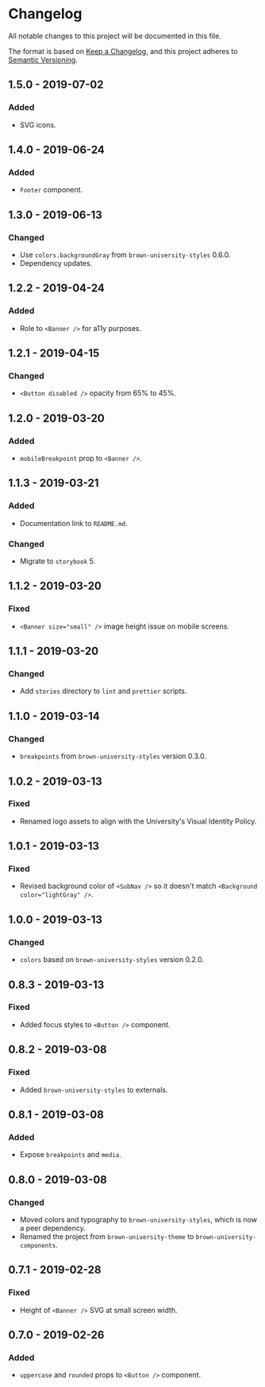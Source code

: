 # Changelog

All notable changes to this project will be documented in this file.

The format is based on [Keep a Changelog](https://keepachangelog.com/en/1.0.0/),
and this project adheres to [Semantic Versioning](https://semver.org/spec/v2.0.0.html).

## 1.5.0 - 2019-07-02

### Added

- SVG icons.

## 1.4.0 - 2019-06-24

### Added

- `Footer` component.

## 1.3.0 - 2019-06-13

### Changed

- Use `colors.backgroundGray` from `brown-university-styles` 0.6.0.
- Dependency updates.

## 1.2.2 - 2019-04-24

### Added

- Role to `<Banner />` for a11y purposes.

## 1.2.1 - 2019-04-15

### Changed

- `<Button disabled />` opacity from 65% to 45%.

## 1.2.0 - 2019-03-20

### Added

- `mobileBreakpoint` prop to `<Banner />`.

## 1.1.3 - 2019-03-21

### Added

- Documentation link to `README.md`.

### Changed

- Migrate to `storybook` 5.

## 1.1.2 - 2019-03-20

### Fixed

- `<Banner size="small" />` image height issue on mobile screens.

## 1.1.1 - 2019-03-20

### Changed

- Add `stories` directory to `lint` and `prettier` scripts.

## 1.1.0 - 2019-03-14

### Changed

- `breakpoints` from `brown-university-styles` version 0.3.0.

## 1.0.2 - 2019-03-13

### Fixed

- Renamed logo assets to align with the University's Visual Identity Policy.

## 1.0.1 - 2019-03-13

### Fixed

- Revised background color of `<SubNav />` so it doesn't match `<Background color="lightGray" />`.

## 1.0.0 - 2019-03-13

### Changed

- `colors` based on `brown-university-styles` version 0.2.0.

## 0.8.3 - 2019-03-13

### Fixed

- Added focus styles to `<Button />` component.

## 0.8.2 - 2019-03-08

### Fixed

- Added `brown-university-styles` to externals.

## 0.8.1 - 2019-03-08

### Added

- Expose `breakpoints` and `media`.

## 0.8.0 - 2019-03-08

### Changed

- Moved colors and typography to `brown-university-styles`, which is now a peer dependency.
- Renamed the project from `brown-university-theme` to `brown-university-components`.

## 0.7.1 - 2019-02-28

### Fixed

- Height of `<Banner />` SVG at small screen width.

## 0.7.0 - 2019-02-26

### Added

- `uppercase` and `rounded` props to `<Button />` component.
